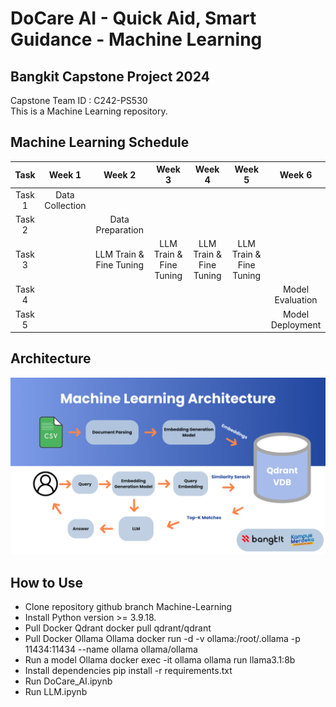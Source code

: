 # DoCare AI - Quick Aid, Smart Guidance - Machine Learning

## Bangkit Capstone Project 2024
Capstone Team ID : C242-PS530<br>
This is a Machine Learning repository.

## Machine Learning Schedule
|Task  |Week 1         |Week 2                 |Week 3                 |Week 4                 |Week 5                 |Week 6          |
|:----:|:-------------:|:---------------------:|:---------------------:|:---------------------:|:---------------------:|:--------------:|
|Task 1|Data Collection|                       |                       |                       |                       |                |
|Task 2|               |Data Preparation       |                       |                       |                       |                |
|Task 3|               |LLM Train & Fine Tuning|LLM Train & Fine Tuning|LLM Train & Fine Tuning|LLM Train & Fine Tuning|                |
|Task 4|               |                       |                       |                       |                       |Model Evaluation|
|Task 5|               |                       |                       |                       |                       |Model Deployment|

## Architecture
![ML Architecture](https://github.com/naufaleka03/DoCare-AI/blob/main/Assets/ML_Architecture.png)

## How to Use
- Clone repository github branch Machine-Learning
- Install Python version >= 3.9.18.
- Pull Docker Qdrant docker pull qdrant/qdrant
- Pull Docker Ollama Ollama docker run -d -v ollama:/root/.ollama -p 11434:11434 --name ollama ollama/ollama
- Run a model  Ollama docker exec -it ollama ollama run llama3.1:8b
- Install dependencies pip install -r requirements.txt
- Run DoCare_AI.ipynb
- Run LLM.ipynb
